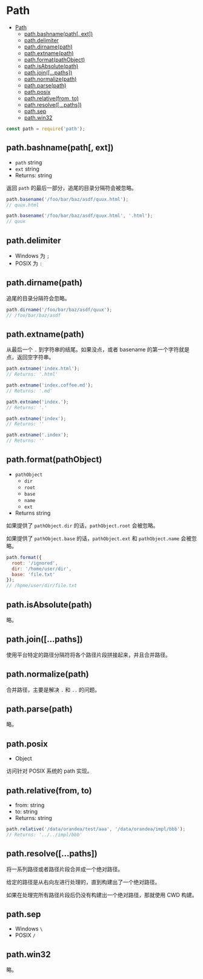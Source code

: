 # Path

<!-- TOC -->

- [Path](#path)
  - [path.bashname(path[, ext])](#pathbashnamepath-ext)
  - [path.delimiter](#pathdelimiter)
  - [path.dirname(path)](#pathdirnamepath)
  - [path.extname(path)](#pathextnamepath)
  - [path.format(pathObject)](#pathformatpathobject)
  - [path.isAbsolute(path)](#pathisabsolutepath)
  - [path.join([...paths])](#pathjoinpaths)
  - [path.normalize(path)](#pathnormalizepath)
  - [path.parse(path)](#pathparsepath)
  - [path.posix](#pathposix)
  - [path.relative(from, to)](#pathrelativefrom-to)
  - [path.resolve([...paths])](#pathresolvepaths)
  - [path.sep](#pathsep)
  - [path.win32](#pathwin32)

<!-- /TOC -->

```js
const path = require('path');
```    

## path.bashname(path[, ext])

+ `path` string
+ `ext` string
+ Returns: string

返回 `path` 的最后一部分，追尾的目录分隔符会被忽略。   

```js
path.basename('/foo/bar/baz/asdf/quux.html');
// quux.html

path.basename('/foo/bar/baz/asdf/quux.html', '.html');
// quux
```    

## path.delimiter

+ Windows 为 `;`
+ POSIX 为 `:`   

## path.dirname(path)

追尾的目录分隔符会忽略。    

```js
path.dirname('/foo/bar/baz/asdf/quux');
// /foo/bar/baz/asdf
```    

## path.extname(path)

从最后一个 `.` 到字符串的结尾。如果没点，或者 basename 的第一个字符就是点，返回空字符串。    

```js
path.extname('index.html');
// Returns: '.html'

path.extname('index.coffee.md');
// Returns: '.md'

path.extname('index.');
// Returns: '.'

path.extname('index');
// Returns: ''

path.extname('.index');
// Returns: ''
```    

## path.format(pathObject)

+ `pathObject`
  - `dir`
  - `root`
  - `base`
  - `name`
  - `ext`
+ Returns string

如果提供了 `pathObject.dir` 的话，`pathObject.root` 会被忽略。   

如果提供了 `pathObject.base` 的话，`pathObject.ext` 和 `pathObject.name` 会被忽略。   

```js
path.format({
  root: '/ignored',
  dir: '/home/user/dir',
  base: 'file.txt'
});
// /hpme/user/dir/file.txt
```    

## path.isAbsolute(path)

略。   

## path.join([...paths])

使用平台特定的路径分隔符将各个路径片段拼接起来，并且合并路径。   

## path.normalize(path)

合并路径，主要是解决 `.` 和 `..` 的问题。    

## path.parse(path)

略。   

## path.posix

+ Object

访问针对 POSIX 系统的 path 实现。   

## path.relative(from, to)

+ from: string
+ to: string
+ Returns: string    

```js
path.relative('/data/orandea/test/aaa', '/data/orandea/impl/bbb');
// Returns: '../../impl/bbb'
```   

## path.resolve([...paths])

将一系列路径或者路径片段合并成一个绝对路径。   

给定的路径是从右向左进行处理的，直到构建出了一个绝对路径。   

如果在处理完所有路径片段后仍没有构建出一个绝对路径，那就使用 CWD 构建。   

## path.sep

+ Windows `\`
+ POSIX `/`   

## path.win32

略。   
